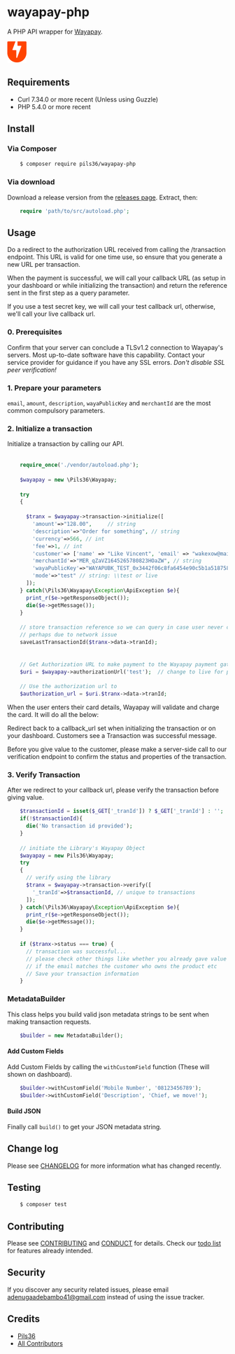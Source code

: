 # wayapay-php


A PHP API wrapper for [Wayapay](https://wayapay.ng/).

[![Wayapay](img/wayapay.png?raw=true "Wayapay")](https://wayapay.ng/)

## Requirements
- Curl 7.34.0 or more recent (Unless using Guzzle)
- PHP 5.4.0 or more recent

## Install

### Via Composer

``` bash
    $ composer require pils36/wayapay-php
```

### Via download

Download a release version from the [releases page](https://github.com/Pils36/wayapay-php/releases).
Extract, then:
``` php
    require 'path/to/src/autoload.php';
```

## Usage

Do a redirect to the authorization URL received from calling the /transaction endpoint. This URL is valid for one time use, so ensure that you generate a new URL per transaction.

When the payment is successful, we will call your callback URL (as setup in your dashboard or while initializing the transaction) and return the reference sent in the first step as a query parameter.

If you use a test secret key, we will call your test callback url, otherwise, we'll call your live callback url.

### 0. Prerequisites
Confirm that your server can conclude a TLSv1.2 connection to Wayapay's servers. Most up-to-date software have this capability. Contact your service provider for guidance if you have any SSL errors.
*Don't disable SSL peer verification!*

### 1. Prepare your parameters
`email`, `amount`, `description`, `wayaPublicKey` and `merchantId` are the most common compulsory parameters.

### 2. Initialize a transaction
Initialize a transaction by calling our API.

```php

    require_once('./vendor/autoload.php');

    $wayapay = new \Pils36\Wayapay;
    
    try
    {

      $tranx = $wayapay->transaction->initialize([
        'amount'=>"128.00",     // string   
        'description'=>"Order for something", // string
        'currency'=>566, // int
        'fee'=>1, // int
        'customer'=> ['name' => "Like Vincent", 'email' => "wakexow@mailinator.com", 'phoneNumber' => "+11948667447"], // array
        'merchantId'=>"MER_qZaVZ1645265780823HOaZW", // string
        'wayaPublicKey'=>"WAYAPUBK_TEST_0x3442f06c8fa6454e90c5b1a518758c70", // string
        'mode'=>"test" // string: \\test or live
      ]);
    } catch(\Pils36\Wayapay\Exception\ApiException $e){
      print_r($e->getResponseObject());
      die($e->getMessage());
    }

    // store transaction reference so we can query in case user never comes back
    // perhaps due to network issue
    saveLastTransactionId($tranx->data->tranId);


    // Get Authorization URL to make payment to the Wayapay payment gateway environment
    $uri = $wayapay->authorizationUrl('test');  // change to live for production

    // Use the authorization url to
    $authorization_url = $uri.$tranx->data->tranId;

```

When the user enters their card details, Wayapay will validate and charge the card. It will do all the below:

Redirect back to a callback_url set when initializing the transaction or on your dashboard. Customers see a Transaction was successful message.


Before you give value to the customer, please make a server-side call to our verification endpoint to confirm the status and properties of the transaction.


### 3. Verify Transaction
After we redirect to your callback url, please verify the transaction before giving value.

```php
    $transactionId = isset($_GET['_tranId']) ? $_GET['_tranId'] : '';
    if(!$transactionId){
      die('No transaction id provided');
    }

    // initiate the Library's Wayapay Object
    $wayapay = new Pils36\Wayapay;
    try
    {
      // verify using the library
      $tranx = $wayapay->transaction->verify([
        '_tranId'=>$transactionId, // unique to transactions
      ]);
    } catch(\Pils36\Wayapay\Exception\ApiException $e){
      print_r($e->getResponseObject());
      die($e->getMessage());
    }

    if ($tranx->status === true) {
      // transaction was successful...
      // please check other things like whether you already gave value for this transactions
      // if the email matches the customer who owns the product etc
      // Save your transaction information
    }
```

### MetadataBuilder

This class helps you build valid json metadata strings to be sent when making transaction requests.
```php
    $builder = new MetadataBuilder();
```


#### Add Custom Fields

Add Custom Fields by calling the `withCustomField` function (These will shown on dashboard).

```php
    $builder->withCustomField('Mobile Number', '08123456789');
    $builder->withCustomField('Description', 'Chief, we move!');
```

#### Build JSON

Finally call `build()` to get your JSON metadata string.


## Change log

Please see [CHANGELOG](CHANGELOG.md) for more information what has changed recently.

## Testing

``` bash
    $ composer test
```

## Contributing

Please see [CONTRIBUTING](.github/CONTRIBUTING.md) and [CONDUCT](.github/CONDUCT.md) for details. Check our [todo list](TODO.md) for features already intended.

## Security

If you discover any security related issues, please email adenugaadebambo41@gmail.com instead of using the issue tracker.

## Credits

- [Pils36][link-author]
- [All Contributors][link-contributors]


[link-author]: https://github.com/Pils36
[link-contributors]: ../../contributors
